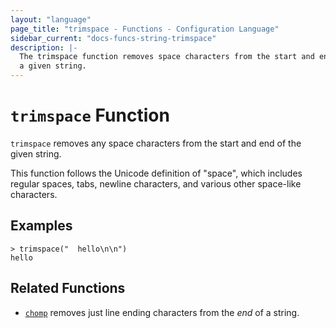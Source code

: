 ```yaml
---
layout: "language"
page_title: "trimspace - Functions - Configuration Language"
sidebar_current: "docs-funcs-string-trimspace"
description: |-
  The trimspace function removes space characters from the start and end of
  a given string.
---
```


# `trimspace` Function

`trimspace` removes any space characters from the start and end of the given
string.

This function follows the Unicode definition of "space", which includes
regular spaces, tabs, newline characters, and various other space-like
characters.

## Examples

```
> trimspace("  hello\n\n")
hello
```

## Related Functions

* [`chomp`](./chomp.html) removes just line ending characters from the _end_ of
  a string.

